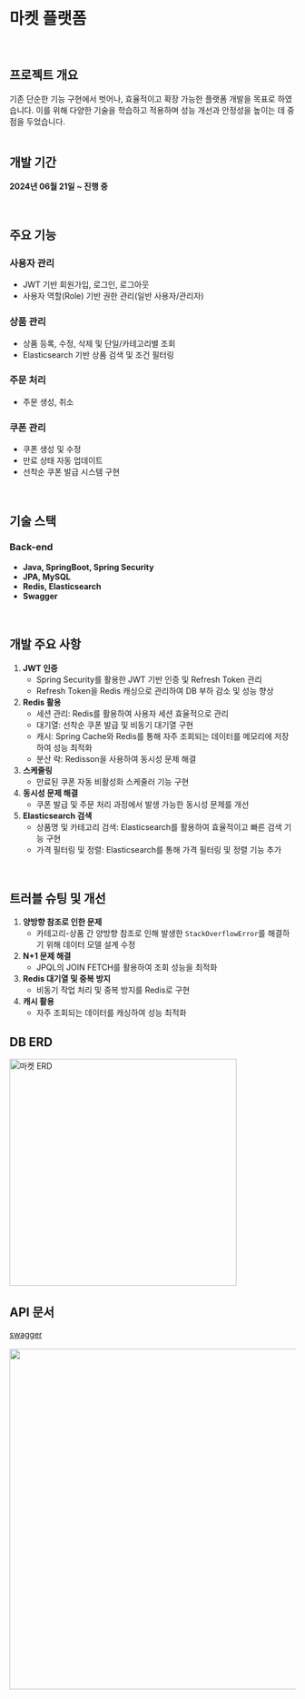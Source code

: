 # **마켓 플랫폼**

<br>

## **프로젝트 개요**

기존 단순한 기능 구현에서 벗어나, 효율적이고 확장 가능한 플랫폼 개발을 목표로 하였습니다. 이를 위해 다양한 기술을 학습하고 적용하며 성능 개선과 안정성을 높이는 데 중점을 두었습니다.
<br><br>
## **개발 기간**

**2024년 06월 21일 ~ 진행 중**

<br>

## **주요 기능**

### **사용자 관리**

- JWT 기반 회원가입, 로그인, 로그아웃
- 사용자 역할(Role) 기반 권한 관리(일반 사용자/관리자)

### **상품 관리**

- 상품 등록, 수정, 삭제 및 단일/카테고리별 조회
- Elasticsearch 기반 상품 검색 및 조건 필터링

### **주문 처리**

- 주문 생성, 취소

### **쿠폰 관리**

- 쿠폰 생성 및 수정
- 만료 상태 자동 업데이트
- 선착순 쿠폰 발급 시스템 구현
<br>

## **기술 스택**

### **Back-end**

- **Java, SpringBoot, Spring Security**
- **JPA, MySQL**
- **Redis, Elasticsearch**
- **Swagger**
<br>

## **개발 주요 사항**

1. **JWT 인증**
    - Spring Security를 활용한 JWT 기반 인증 및 Refresh Token 관리
    - Refresh Token을 Redis 캐싱으로 관리하여 DB 부하 감소 및 성능 향상
2. **Redis 활용**
    - 세션 관리: Redis를 활용하여 사용자 세션 효율적으로 관리
    - 대기열: 선착순 쿠폰 발급 및 비동기 대기열 구현
    - 캐시: Spring Cache와 Redis를 통해 자주 조회되는 데이터를 메모리에 저장하여 성능 최적화
    - 분산 락: Redisson을 사용하여 동시성 문제 해결
3. **스케줄링**
    - 만료된 쿠폰 자동 비활성화 스케줄러 기능 구현
4. **동시성 문제 해결**
    - 쿠폰 발급 및 주문 처리 과정에서 발생 가능한 동시성 문제를 개선
5. **Elasticsearch 검색**
    - 상품명 및 카테고리 검색: Elasticsearch를 활용하여 효율적이고 빠른 검색 기능 구현
    - 가격 필터링 및 정렬: Elasticsearch를 통해 가격 필터링 및 정렬 기능 추가
    
<br>

## **트러블 슈팅 및 개선**

1. **양방향 참조로 인한 문제**
    - 카테고리-상품 간 양방향 참조로 인해 발생한 `StackOverflowError`를 해결하기 위해 데이터 모델 설계 수정
2. **N+1 문제 해결**
    - JPQL의 JOIN FETCH를 활용하여 조회 성능을 최적화
3. **Redis 대기열 및 중복 방지**
    - 비동기 작업 처리 및 중복 방지를 Redis로 구현
4. **캐시 활용**
    - 자주 조회되는 데이터를 캐싱하여 성능 최적화

## **DB ERD**
<img src="https://github.com/user-attachments/assets/8eebc598-bdab-4ef5-8296-8f525998eb96" alt="마켓 ERD" width="400">

## **API 문서**
[swagger](https://nara972.github.io/market-app-swagger-ui) <br><br>
<img src="https://github.com/user-attachments/assets/19f412c9-2729-45fd-8a67-f5acdefb96d1" 
    width="600">



